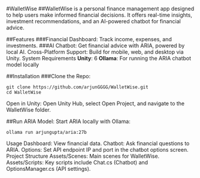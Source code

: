 #WalletWise
##WalletWise is a personal finance management app designed to help users make informed financial decisions. It offers real-time insights, investment recommendations, and an AI-powered chatbot for financial advice.

##Features
###Financial Dashboard:
Track income, expenses, and investments.
###AI Chatbot:
Get financial advice with ARIA, powered by local AI.
Cross-Platform Support: Build for mobile, web, and desktop via Unity.
System Requirements
**Unity**: 6
**Ollama**: For running the ARIA chatbot model locally

##Installation
###Clone the Repo:

```
git clone https://github.com/arjunGGGG/WalletWise.git
cd WalletWise
```
Open in Unity:
Open Unity Hub, select Open Project, and navigate to the WalletWise folder.

##Run ARIA Model: Start ARIA locally with Ollama:

```
ollama run arjungupta/aria:27b
```

Usage
Dashboard: View financial data.
Chatbot: Ask financial questions to ARIA.
Options: Set API endpoint IP and port in the chatbot options screen.
Project Structure
Assets/Scenes: Main scenes for WalletWise.
Assets/Scripts: Key scripts include Chat.cs (Chatbot) and OptionsManager.cs (API settings).